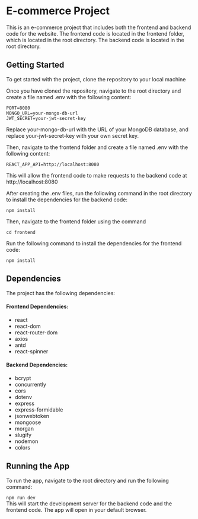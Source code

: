 # E-commerce Project

This is an e-commerce project that includes both the frontend and backend code for the website. The frontend code is located in the frontend folder, which is located in the root directory. The backend code is located in the root directory.

## Getting Started

To get started with the project, clone the repository to your local machine

Once you have cloned the repository, navigate to the root directory and create a file named .env with the following content:

`PORT=8080`<br>
`MONGO_URL=your-mongo-db-url`<br>
`JWT_SECRET=your-jwt-secret-key`<br>

Replace your-mongo-db-url with the URL of your MongoDB database, and replace your-jwt-secret-key with your own secret key.

Then, navigate to the frontend folder and create a file named .env with the following content:

`REACT_APP_API=http://localhost:8080`

This will allow the frontend code to make requests to the backend code at http://localhost:8080

After creating the .env files, run the following command in the root directory to install the dependencies for the backend code:

`npm install`

Then, navigate to the frontend folder using the command

`cd frontend`

Run the following command to install the dependencies for the frontend code:

`npm install`

## Dependencies

The project has the following dependencies:

#### Frontend Dependencies:

- react
- react-dom
- react-router-dom
- axios
- antd
- react-spinner

#### Backend Dependencies:

- bcrypt
- concurrently
- cors
- dotenv
- express
- express-formidable
- jsonwebtoken
- mongoose
- morgan
- slugify
- nodemon
- colors

## Running the App

To run the app, navigate to the root directory and run the following command:

`npm run dev`<br>
This will start the development server for the backend code and the frontend code. The app will open in your default browser.
